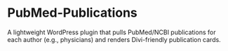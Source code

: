 # PubMed-Publications
A lightweight WordPress plugin that pulls PubMed/NCBI publications for each author (e.g., physicians) and renders Divi-friendly publication cards.
